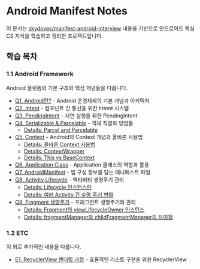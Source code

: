 # Android Manifest Notes

이 문서는 [skydoves/manifest-android-interview](https://github.com/skydoves/manifest-android-interview) 내용을 기반으로 안드로이드 핵심 CS 지식을 학습하고 정리한 프로젝트입니다.

## 학습 목차

### 1.1 Android Framework

Android 플랫폼의 기본 구조와 핵심 개념들을 다룹니다.

- [Q1. Android란?](Q1-Android.md) - Android 운영체제의 기본 개념과 아키텍처
- [Q2. Intent](Q2-Intent.md) - 컴포넌트 간 통신을 위한 Intent 시스템
- [Q3. PendingIntent](Q3-Pending-Intent.md) - 지연 실행을 위한 PendingIntent  
- [Q4. Serializable & Parcelable](Q4-Serializable-Parcelable.md) - 객체 직렬화 방법들
  - [Details: Parcel and Parcelable](Details-Parcel-and-Parcelable.md)
- [Q5. Context](Q5-Context.md) - Android의 Context 개념과 올바른 사용법
  - [Details: 올바른 Context 사용법](Details-올바른-Context-사용법.md)
  - [Details: ContextWrapper](Details-ContextWrapper.md)
  - [Details: This vs BaseContext](Details-This-vs-BaseContext.md)
- [Q6. Application Class](Q6-Application-Class.md) - Application 클래스의 역할과 활용
- [Q7. AndroidManifest](Q7-AndroidManifest.md) - 앱 구성 정보를 담는 매니페스트 파일
- [Q8. Activity Lifecycle](Q8-Activity-LifeCycle.md) - 액티비티 생명주기 관리
  - [Details: Lifecycle 인스턴스란](Details-Lifecycle-인스턴스란.md)
  - [Details: 여러 Activity 간 수명 주기 변화](Details-여러-Activity-간-수명-주기-변화.md)
- [Q9. Fragment 생명주기](Q9-Fragment-생명주기.md) - 프래그먼트 생명주기와 관리
  - [Details: Fragment의 viewLifecycleOwner 인스턴스](Details-Fragment의-viewLifecycleOwner-인스턴스.md)
  - [Details: fragmentManager와 childFragmentManager의 차이점](Details-fragmentManager와-childFragmentManager의-차이점.md)

### 1.2 ETC

이 외로 추가적인 내용을 다룹니다.

- [E1. RecyclerView 렌더링 과정](E1-RecyclerView-렌더링-과정.md) - 효율적인 리스트 구현을 위한 RecyclerView
